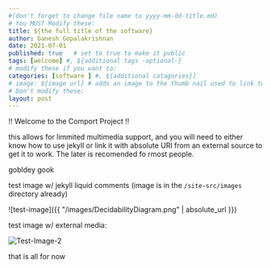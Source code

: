 ```yaml
---
#(don't forget to change file name to yyyy-mm-dd-title.md)
# You MUST Modify these:
title: ${the full title of the software}
author: Ganesh Gopalakrishnan
date: 2021-07-01
published: true   # set to true to make it public
tags: [welcome] #, ${additional tags -optional-}
# modify these if you want to:
categories: [software ] #, ${additional catagories}]
# image: ${image url} # adds an image to the thumb nail used to link to this post. 
# Don't modify these:
layout: post
---
```


!! Welcome to the Comport Project !!

this allows for limmited multimedia support, and you will need to either know how to use jekyll or link it with absolute URI from an external source to get it to work.
The later is recomended fo rmost people. 

gobldey gook

test image w/ jekyll liquid comments (image is in the `/site-src/images` directory already)

![test-image]({{ "/images/DecidabilityDiagram.png" | absolute_url }})


test image w/ external media:

![Test-Image-2](https://encrypted-tbn0.gstatic.com/images?q=tbn:ANd9GcSXqq3j05ykEU69GBIwyuuuiFhePdmiIIk3zMJ6gfim7Sv3yaJ0v86GjGf4_W9P-BqgHjA&usqp=CAU)


that is all for now

